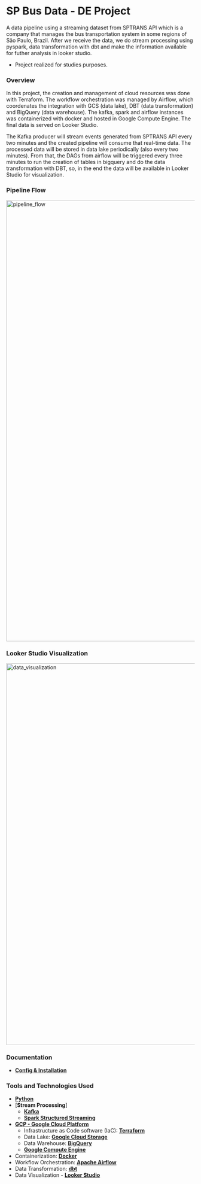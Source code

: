 # SP Bus Data - DE Project

A data pipeline using a streaming dataset from SPTRANS API which is a company that manages the bus transportation system in some regions of São Paulo, Brazil. After we receive the data, we do stream processing using pyspark, data transformation with dbt and make the information available for futher analysis in looker studio. 
- Project realized for studies purposes.

### Overview
In this project, the creation and management of cloud resources was done with Terraform. The workflow orchestration was managed by Airflow, which coordenates the integration with GCS (data lake), DBT (data transformation) and BigQuery (data warehouse). The kafka, spark and airflow instances was containerized with docker and hosted in Google Compute Engine. The final data is served on Looker Studio.

The Kafka producer will stream events generated from SPTRANS API every two minutes and the created pipeline will consume that real-time data. The processed data will be stored in data lake periodically (also every two minutes). From that, the DAGs from airflow will be triggered every three minutes to run the creation of tables in bigquery and do the data transformation with DBT, so, in the end the data will be available in Looker Studio for visualization.

### Pipeline Flow
<img width="1179" alt="pipeline_flow" src="https://github.com/warzinnn/bus-data/assets/102708101/71ce756c-cdec-42d3-ac7e-0e71897cca22">

### Looker Studio Visualization
<img width="1020" alt="data_visualization" src="https://github.com/warzinnn/bus-data/assets/102708101/f67daaef-535f-4e7d-bbfc-532f0f985aa4">

### Documentation
- [**Config & Installation**](documentation.md)

### Tools and Technologies Used
- [**Python**](https://www.python.org)
- [**Stream Processing**]
    - [**Kafka**](https://kafka.apache.org/)
    - [**Spark Structured Streaming**](https://spark.apache.org/docs/latest/structured-streaming-programming-guide.html)
- [**GCP - Google Cloud Platform**](https://cloud.google.com)
    - Infrastructure as Code software (IaC): [**Terraform**](https://www.terraform.io)
    - Data Lake: [**Google Cloud Storage**](https://cloud.google.com/storage)
    - Data Warehouse: [**BigQuery**](https://cloud.google.com/bigquery)
    - [**Google Compute Engine**](https://cloud.google.com/compute?hl=pt-br)
- Containerization: [**Docker**](https://www.docker.com)
- Workflow Orchestration: [**Apache Airflow**](https://airflow.apache.org/)
- Data Transformation: [**dbt**](https://www.getdbt.com)
- Data Visualization - [**Looker Studio**](https://lookerstudio.google.com/)
